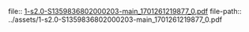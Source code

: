 file:: [1-s2.0-S1359836802000203-main_1701261219877_0.pdf](../assets/1-s2.0-S1359836802000203-main_1701261219877_0.pdf)
file-path:: ../assets/1-s2.0-S1359836802000203-main_1701261219877_0.pdf
